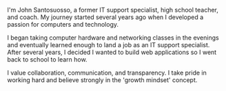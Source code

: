 I'm John Santosuosso, a former IT support specialist, high school teacher, and coach. My journey started several years ago when I developed a passion for computers and technology.

I began taking computer hardware and networking classes in the evenings and eventually learned enough to land a job as an IT support specialist. After several years, I decided I wanted to build web applications so I went back to school to learn how.

I value collaboration, communication, and transparency.  I take pride in working hard and believe strongly in the 'growth mindset' concept.
